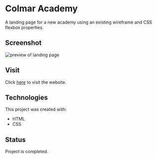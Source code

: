 # Colmar Academy
A landing page for a new academy using an existing wireframe and CSS flexbox properties.


## Screenshot
![preview of landing page](image.jpg)

## Visit
Click [here](https://yuj94.github.io/colmar-academy/) to visit the website.

## Technologies
This project was created with:
- HTML
- CSS

## Status
Project is completed.